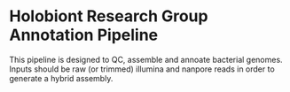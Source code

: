 # Holobiont Research Group Annotation Pipeline

This pipeline is designed to QC, assemble and annoate bacterial genomes. Inputs should be raw (or trimmed) illumina and nanpore reads in order to generate a hybrid assembly. 
